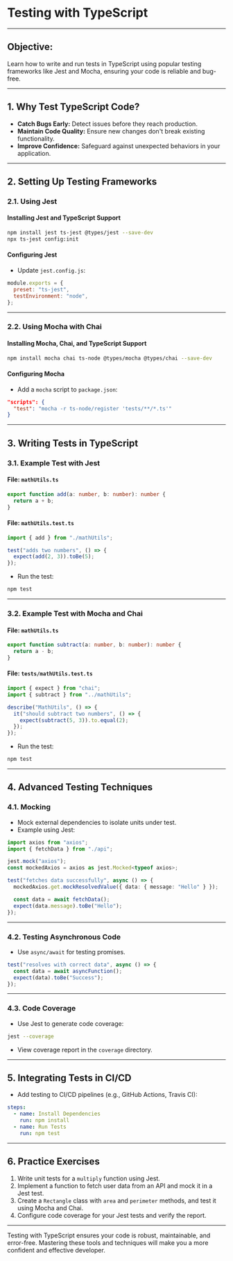 
# Testing with TypeScript

---

## **Objective:**
Learn how to write and run tests in TypeScript using popular testing frameworks like Jest and Mocha, ensuring your code is reliable and bug-free.

---

## **1. Why Test TypeScript Code?**
- **Catch Bugs Early:** Detect issues before they reach production.
- **Maintain Code Quality:** Ensure new changes don't break existing functionality.
- **Improve Confidence:** Safeguard against unexpected behaviors in your application.

---

## **2. Setting Up Testing Frameworks**
### **2.1. Using Jest**
#### Installing Jest and TypeScript Support
```bash
npm install jest ts-jest @types/jest --save-dev
npx ts-jest config:init
```

#### Configuring Jest
- Update `jest.config.js`:
```javascript
module.exports = {
  preset: "ts-jest",
  testEnvironment: "node",
};
```

---

### **2.2. Using Mocha with Chai**
#### Installing Mocha, Chai, and TypeScript Support
```bash
npm install mocha chai ts-node @types/mocha @types/chai --save-dev
```

#### Configuring Mocha
- Add a `mocha` script to `package.json`:
```json
"scripts": {
  "test": "mocha -r ts-node/register 'tests/**/*.ts'"
}
```

---

## **3. Writing Tests in TypeScript**
### **3.1. Example Test with Jest**
#### File: `mathUtils.ts`
```typescript
export function add(a: number, b: number): number {
  return a + b;
}
```

#### File: `mathUtils.test.ts`
```typescript
import { add } from "./mathUtils";

test("adds two numbers", () => {
  expect(add(2, 3)).toBe(5);
});
```

- Run the test:
```bash
npm test
```

---

### **3.2. Example Test with Mocha and Chai**
#### File: `mathUtils.ts`
```typescript
export function subtract(a: number, b: number): number {
  return a - b;
}
```

#### File: `tests/mathUtils.test.ts`
```typescript
import { expect } from "chai";
import { subtract } from "../mathUtils";

describe("MathUtils", () => {
  it("should subtract two numbers", () => {
    expect(subtract(5, 3)).to.equal(2);
  });
});
```

- Run the test:
```bash
npm test
```

---

## **4. Advanced Testing Techniques**
### **4.1. Mocking**
- Mock external dependencies to isolate units under test.
- Example using Jest:
```typescript
import axios from "axios";
import { fetchData } from "./api";

jest.mock("axios");
const mockedAxios = axios as jest.Mocked<typeof axios>;

test("fetches data successfully", async () => {
  mockedAxios.get.mockResolvedValue({ data: { message: "Hello" } });

  const data = await fetchData();
  expect(data.message).toBe("Hello");
});
```

---

### **4.2. Testing Asynchronous Code**
- Use `async/await` for testing promises.
```typescript
test("resolves with correct data", async () => {
  const data = await asyncFunction();
  expect(data).toBe("Success");
});
```

---

### **4.3. Code Coverage**
- Use Jest to generate code coverage:
```bash
jest --coverage
```

- View coverage report in the `coverage` directory.

---

## **5. Integrating Tests in CI/CD**
- Add testing to CI/CD pipelines (e.g., GitHub Actions, Travis CI):
```yaml
steps:
  - name: Install Dependencies
    run: npm install
  - name: Run Tests
    run: npm test
```

---

## **6. Practice Exercises**
1. Write unit tests for a `multiply` function using Jest.
2. Implement a function to fetch user data from an API and mock it in a Jest test.
3. Create a `Rectangle` class with `area` and `perimeter` methods, and test it using Mocha and Chai.
4. Configure code coverage for your Jest tests and verify the report.

---

Testing with TypeScript ensures your code is robust, maintainable, and error-free. Mastering these tools and techniques will make you a more confident and effective developer.
